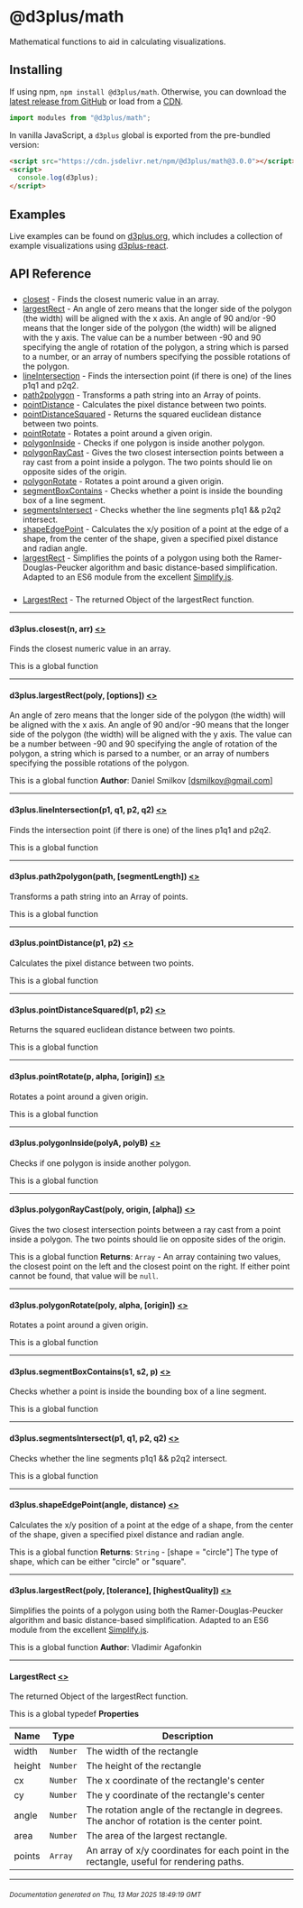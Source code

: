 # @d3plus/math
  
Mathematical functions to aid in calculating visualizations.

## Installing

If using npm, `npm install @d3plus/math`. Otherwise, you can download the [latest release from GitHub](https://github.com/d3plus/d3plus/releases/latest) or load from a [CDN](https://cdn.jsdelivr.net/npm/@d3plus/math@3.0.0/+esm).

```js
import modules from "@d3plus/math";
```

In vanilla JavaScript, a `d3plus` global is exported from the pre-bundled version:

```html
<script src="https://cdn.jsdelivr.net/npm/@d3plus/math@3.0.0"></script>
<script>
  console.log(d3plus);
</script>
```

## Examples

Live examples can be found on [d3plus.org](https://d3plus.org/), which includes a collection of example visualizations using [d3plus-react](https://github.com/d3plus/d3plus-react/).

## API Reference

##### 
* [closest](#closest) - Finds the closest numeric value in an array.
* [largestRect](#largestRect) - An angle of zero means that the longer side of the polygon (the width) will be aligned with the x axis. An angle of 90 and/or -90 means that the longer side of the polygon (the width) will be aligned with the y axis. The value can be a number between -90 and 90 specifying the angle of rotation of the polygon, a string which is parsed to a number, or an array of numbers specifying the possible rotations of the polygon.
* [lineIntersection](#lineIntersection) - Finds the intersection point (if there is one) of the lines p1q1 and p2q2.
* [path2polygon](#path2polygon) - Transforms a path string into an Array of points.
* [pointDistance](#pointDistance) - Calculates the pixel distance between two points.
* [pointDistanceSquared](#pointDistanceSquared) - Returns the squared euclidean distance between two points.
* [pointRotate](#pointRotate) - Rotates a point around a given origin.
* [polygonInside](#polygonInside) - Checks if one polygon is inside another polygon.
* [polygonRayCast](#polygonRayCast) - Gives the two closest intersection points between a ray cast from a point inside a polygon. The two points should lie on opposite sides of the origin.
* [polygonRotate](#polygonRotate) - Rotates a point around a given origin.
* [segmentBoxContains](#segmentBoxContains) - Checks whether a point is inside the bounding box of a line segment.
* [segmentsIntersect](#segmentsIntersect) - Checks whether the line segments p1q1 && p2q2 intersect.
* [shapeEdgePoint](#shapeEdgePoint) - Calculates the x/y position of a point at the edge of a shape, from the center of the shape, given a specified pixel distance and radian angle.
* [largestRect](#largestRect) - Simplifies the points of a polygon using both the Ramer-Douglas-Peucker algorithm and basic distance-based simplification. Adapted to an ES6 module from the excellent [Simplify.js](http://mourner.github.io/simplify-js/).

##### 
* [LargestRect](#LargestRect) - The returned Object of the largestRect function.

---

<a name="closest"></a>
#### d3plus.**closest**(n, arr) [<>](https://github.com/d3plus/d3plus/blob/main/packages/math/src/closest.js#L1)

Finds the closest numeric value in an array.


This is a global function

---

<a name="largestRect"></a>
#### d3plus.**largestRect**(poly, [options]) [<>](https://github.com/d3plus/d3plus/blob/main/packages/math/src/largestRect.js#L28)

An angle of zero means that the longer side of the polygon (the width) will be aligned with the x axis. An angle of 90 and/or -90 means that the longer side of the polygon (the width) will be aligned with the y axis. The value can be a number between -90 and 90 specifying the angle of rotation of the polygon, a string which is parsed to a number, or an array of numbers specifying the possible rotations of the polygon.


This is a global function
**Author**: Daniel Smilkov [dsmilkov@gmail.com]  

---

<a name="lineIntersection"></a>
#### d3plus.**lineIntersection**(p1, q1, p2, q2) [<>](https://github.com/d3plus/d3plus/blob/main/packages/math/src/lineIntersection.js#L1)

Finds the intersection point (if there is one) of the lines p1q1 and p2q2.


This is a global function

---

<a name="path2polygon"></a>
#### d3plus.**path2polygon**(path, [segmentLength]) [<>](https://github.com/d3plus/d3plus/blob/main/packages/math/src/path2polygon.js#L1)

Transforms a path string into an Array of points.


This is a global function

---

<a name="pointDistance"></a>
#### d3plus.**pointDistance**(p1, p2) [<>](https://github.com/d3plus/d3plus/blob/main/packages/math/src/pointDistance.js#L3)

Calculates the pixel distance between two points.


This is a global function

---

<a name="pointDistanceSquared"></a>
#### d3plus.**pointDistanceSquared**(p1, p2) [<>](https://github.com/d3plus/d3plus/blob/main/packages/math/src/pointDistanceSquared.js#L1)

Returns the squared euclidean distance between two points.


This is a global function

---

<a name="pointRotate"></a>
#### d3plus.**pointRotate**(p, alpha, [origin]) [<>](https://github.com/d3plus/d3plus/blob/main/packages/math/src/pointRotate.js#L1)

Rotates a point around a given origin.


This is a global function

---

<a name="polygonInside"></a>
#### d3plus.**polygonInside**(polyA, polyB) [<>](https://github.com/d3plus/d3plus/blob/main/packages/math/src/polygonInside.js#L5)

Checks if one polygon is inside another polygon.


This is a global function

---

<a name="polygonRayCast"></a>
#### d3plus.**polygonRayCast**(poly, origin, [alpha]) [<>](https://github.com/d3plus/d3plus/blob/main/packages/math/src/polygonRayCast.js#L5)

Gives the two closest intersection points between a ray cast from a point inside a polygon. The two points should lie on opposite sides of the origin.


This is a global function
**Returns**: <code>Array</code> - An array containing two values, the closest point on the left and the closest point on the right. If either point cannot be found, that value will be `null`.  

---

<a name="polygonRotate"></a>
#### d3plus.**polygonRotate**(poly, alpha, [origin]) [<>](https://github.com/d3plus/d3plus/blob/main/packages/math/src/polygonRotate.js#L3)

Rotates a point around a given origin.


This is a global function

---

<a name="segmentBoxContains"></a>
#### d3plus.**segmentBoxContains**(s1, s2, p) [<>](https://github.com/d3plus/d3plus/blob/main/packages/math/src/segmentBoxContains.js#L1)

Checks whether a point is inside the bounding box of a line segment.


This is a global function

---

<a name="segmentsIntersect"></a>
#### d3plus.**segmentsIntersect**(p1, q1, p2, q2) [<>](https://github.com/d3plus/d3plus/blob/main/packages/math/src/segmentsIntersect.js#L4)

Checks whether the line segments p1q1 && p2q2 intersect.


This is a global function

---

<a name="shapeEdgePoint"></a>
#### d3plus.**shapeEdgePoint**(angle, distance) [<>](https://github.com/d3plus/d3plus/blob/main/packages/math/src/shapeEdgePoint.js#L3)

Calculates the x/y position of a point at the edge of a shape, from the center of the shape, given a specified pixel distance and radian angle.


This is a global function
**Returns**: <code>String</code> - [shape = "circle"] The type of shape, which can be either "circle" or "square".  

---

<a name="largestRect"></a>
#### d3plus.**largestRect**(poly, [tolerance], [highestQuality]) [<>](https://github.com/d3plus/d3plus/blob/main/packages/math/src/simplify.js#L112)

Simplifies the points of a polygon using both the Ramer-Douglas-Peucker algorithm and basic distance-based simplification. Adapted to an ES6 module from the excellent [Simplify.js](http://mourner.github.io/simplify-js/).


This is a global function
**Author**: Vladimir Agafonkin  

---

<a name="LargestRect"></a>
#### **LargestRect** [<>](https://github.com/d3plus/d3plus/blob/main/packages/math/src/largestRect.js#L16)

The returned Object of the largestRect function.


This is a global typedef
**Properties**

| Name | Type | Description |
| --- | --- | --- |
| width | <code>Number</code> | The width of the rectangle |
| height | <code>Number</code> | The height of the rectangle |
| cx | <code>Number</code> | The x coordinate of the rectangle's center |
| cy | <code>Number</code> | The y coordinate of the rectangle's center |
| angle | <code>Number</code> | The rotation angle of the rectangle in degrees. The anchor of rotation is the center point. |
| area | <code>Number</code> | The area of the largest rectangle. |
| points | <code>Array</code> | An array of x/y coordinates for each point in the rectangle, useful for rendering paths. |


---


###### <sub>Documentation generated on Thu, 13 Mar 2025 18:49:19 GMT</sub>
